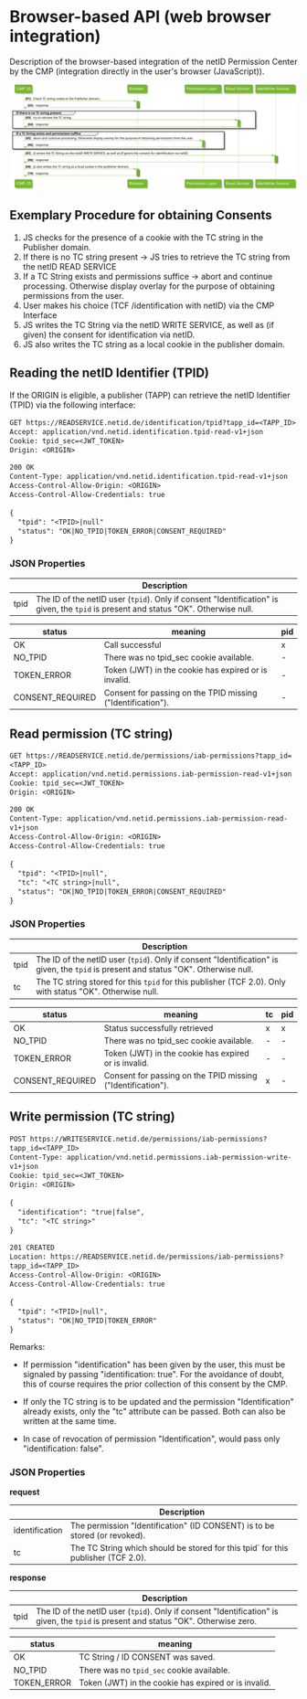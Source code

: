 # Browser-based API (web browser integration)

Description of the browser-based integration of the netID Permission
Center by the CMP (integration directly in the user\'s browser
(JavaScript)).

![Browser based API](diagrams/out/seq_cmp_webapi.svg)

## Exemplary Procedure for obtaining Consents

1. JS checks for the presence of a cookie with the TC string in the Publisher domain.
1. If there is no TC string present → JS tries to retrieve the TC string from the netID READ SERVICE
1. If a TC String exists and permissions suffice → abort and continue processing. Otherwise display overlay for the purpose of obtaining permissions from the user.
1. User makes his choice (TCF /identification with netID) via the CMP Interface
1. JS writes the TC String via the netID WRITE SERVICE, as well as (if given) the consent for identification via netID.
1. JS also writes the TC string as a local cookie in the publisher domain.

## Reading the netID Identifier (TPID)

If the ORIGIN is eligible, a publisher (TAPP) can retrieve the netID
Identifier (TPID) via the following interface:

``` shell
GET https://READSERVICE.netid.de/identification/tpid?tapp_id=<TAPP_ID>
Accept: application/vnd.netid.identification.tpid-read-v1+json
Cookie: tpid_sec=<JWT_TOKEN>
Origin: <ORIGIN>
```

``` shell
200 OK
Content-Type: application/vnd.netid.identification.tpid-read-v1+json
Access-Control-Allow-Origin: <ORIGIN>
Access-Control-Allow-Credentials: true

{
  "tpid": "<TPID>|null"
  "status": "OK|NO_TPID|TOKEN_ERROR|CONSENT_REQUIRED"
}
```

### JSON Properties

| |Description|
|---|---|
| tpid | The ID of the netID user (`tpid`). Only if consent "Identification" is given, the `tpid` is present and status "OK". Otherwise null. |

| status | meaning | pid |
| ----------- | ----------- | ----------- |
| OK | Call successful | x |
| NO_TPID | There was no tpid_sec cookie available. | - |
| TOKEN_ERROR | Token (JWT) in the cookie has expired or is invalid. | - |
| CONSENT_REQUIRED | Consent for passing on the TPID missing ("Identification"). | - |

## Read permission (TC string)

``` shell
GET https://READSERVICE.netid.de/permissions/iab-permissions?tapp_id=<TAPP_ID>
Accept: application/vnd.netid.permissions.iab-permission-read-v1+json
Cookie: tpid_sec=<JWT_TOKEN>
Origin: <ORIGIN>
```

``` shell
200 OK
Content-Type: application/vnd.netid.permissions.iab-permission-read-v1+json
Access-Control-Allow-Origin: <ORIGIN>
Access-Control-Allow-Credentials: true

{
  "tpid": "<TPID>|null",
  "tc": "<TC string>|null",
  "status": "OK|NO_TPID|TOKEN_ERROR|CONSENT_REQUIRED"
}
```

### JSON Properties

| |Description|
|---|---|
| tpid | The ID of the netID user (`tpid`). Only if consent "Identification" is given, the `tpid` is present and status "OK". Otherwise null. |
| tc | The TC string stored for this `tpid` for this publisher (TCF 2.0). Only with status "OK". Otherwise null. |

| status | meaning | tc | pid |
| ----------- | ----------- | ----------- | ----------- |
| OK | Status successfully retrieved | x | x |
| NO_TPID | There was no tpid_sec cookie available. | - | - |
| TOKEN_ERROR | Token (JWT) in the cookie has expired or is invalid. | - | - |
| CONSENT_REQUIRED | Consent for passing on the TPID missing ("Identification"). | x | - |

## Write permission (TC string)

``` shell
POST https://WRITESERVICE.netid.de/permissions/iab-permissions?tapp_id=<TAPP_ID>
Content-Type: application/vnd.netid.permissions.iab-permission-write-v1+json
Cookie: tpid_sec=<JWT_TOKEN>
Origin: <ORIGIN>

{
  "identification": "true|false",
  "tc": "<TC string>"
}
```

``` shell
201 CREATED
Location: https://READSERVICE.netid.de/permissions/iab-permissions?tapp_id=<TAPP_ID>
Access-Control-Allow-Origin: <ORIGIN>
Access-Control-Allow-Credentials: true

{
  "tpid": "<TPID>|null",
  "status": "OK|NO_TPID|TOKEN_ERROR"
}
```

Remarks:

- If permission "identification" has been given by the user, this must be signaled by passing "identification: true". For the avoidance of doubt, this of course requires the prior collection of this consent by the CMP.

- If only the TC string is to be updated and the permission "Identification" already exists, only the "tc" attribute can be passed. Both can also be written at the same time.

- In case of revocation of permission "Identification", would pass only "identification: false".

### JSON Properties

**request**

| |Description|
|---|---|
| identification | The permission "Identification" (ID CONSENT) is to be stored (or revoked). |
| tc | The TC String which should be stored for this tpid` for this publisher (TCF 2.0). |

**response**

| |Description|
|---|---|
| tpid | The ID of the netID user (`tpid`). Only if consent "Identification" is given, the `tpid` is present and status "OK". Otherwise zero.|

| status | meaning |
| ----------- | ----------- |
| OK | TC String / ID CONSENT was saved. |
| NO_TPID | There was no `tpid_sec` cookie available. |
| TOKEN_ERROR | Token (JWT) in the cookie has expired or is invalid. |
